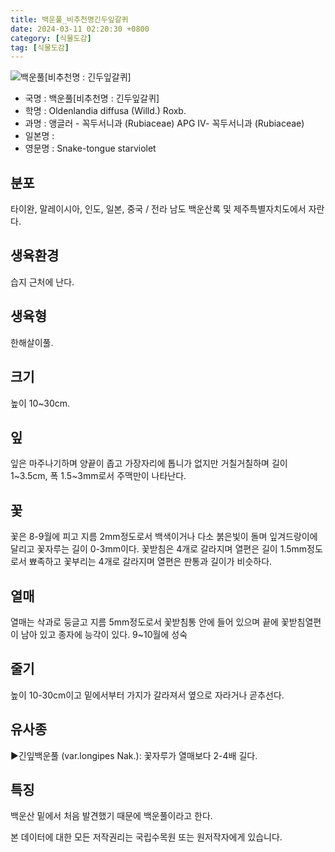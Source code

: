 ```yaml
---
title: 백운풀_비추천명긴두잎갈퀴
date: 2024-03-11 02:20:30 +0800
category: [식물도감]
tag: [식물도감]
---
```




![백운풀[비추천명 : 긴두잎갈퀴]](/fileUpload/plants/basic/Rubiaceae/Hedyotis/18162/18162_20160728140914216files_th2.jpg)
- 국명 : 백운풀[비추천명 : 긴두잎갈퀴]
- 학명 : Oldenlandia diffusa (Willd.) Roxb.
- 과명 : 앵글러 - 꼭두서니과 (Rubiaceae) APG Ⅳ- 꼭두서니과 (Rubiaceae)
- 일본명 : 
- 영문명 : Snake-tongue starviolet


## 분포
타이완, 말레이시아, 인도, 일본, 중국 / 전라 남도 백운산록 및 제주특별자치도에서 자란다.
## 생육환경
습지 근처에 난다.
## 생육형
한해살이풀.
## 크기
높이 10~30cm.
## 잎
잎은 마주나기하며 양끝이 좁고 가장자리에 톱니가 없지만 거칠거칠하며 길이 1~3.5cm, 폭 1.5~3mm로서 주맥만이 나타난다.
## 꽃
꽃은 8-9월에 피고 지름 2mm정도로서 백색이거나 다소 붉은빛이 돌며 잎겨드랑이에 달리고 꽃자루는 길이 0-3mm이다. 꽃받침은 4개로 갈라지며 열편은 길이 1.5mm정도로서 뾰족하고 꽃부리는 4개로 갈라지며 열편은 판통과 길이가 비슷하다.
## 열매
열매는 삭과로 둥글고 지름 5mm정도로서 꽃받침통 안에 들어 있으며 끝에 꽃받침열편이 남아 있고 종자에 능각이 있다. 9~10월에 성숙
## 줄기
높이 10-30cm이고 밑에서부터 가지가 갈라져서 옆으로 자라거나 곧추선다.
## 유사종
▶긴잎백운풀 (var.longipes Nak.): 꽃자루가 열매보다 2-4배 길다.
## 특징
백운산 밑에서 처음 발견했기 때문에 백운풀이라고 한다.






본 데이터에 대한 모든 저작권리는 국립수목원 또는 원저작자에게 있습니다.
